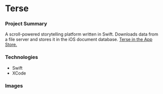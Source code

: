 # Terse

### Project Summary
A scroll-powered storytelling platform written in Swift. Downloads data from a file server and stores it in the iOS document database. [Terse in the App Store.](https://itunes.apple.com/us/app/terse-very-short-stories/id1239243048?mt=8)

### Technologies
* Swift
* XCode

### Images
